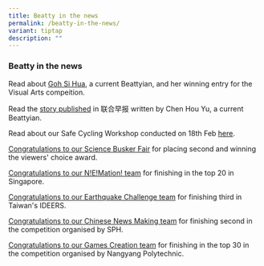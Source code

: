 ```yaml
---
title: Beatty in the news
permalink: /beatty-in-the-news/
variant: tiptap
description: ""
---
```

<h3><strong>Beatty in the news</strong></h3>
<p>Read about&nbsp;<a href="/files/Goh%20Si%20Hua's%20work.pdf" rel="noopener noreferrer nofollow" target="_blank">Goh Si Hua</a>, a current Beattyian,
and her winning entry for the Visual Arts compeition.</p>
<p>Read the&nbsp;<a href="/files/%E9%82%A3%E5%A4%B1%E5%8E%BB%E7%9A%84%E5%A4%A7%E8%87%AA%E7%84%B6_houyu_2017.pdf" rel="noopener noreferrer nofollow" target="_blank">story published</a>&nbsp;in
联合早报 written by Chen Hou Yu, a current Beattyian.</p>
<p>Read about our Safe Cycling Workshop conducted on 18th Feb&nbsp;<a href="http://www.zaobao.com.sg/znews/singapore/story20170222-727558" rel="noopener noreferrer nofollow" target="_blank">here</a>.</p>
<p><a href="https://staging.d20c7gu3ctms61.amplifyapp.com/achievements/news/science-busker-competition/" rel="noopener noreferrer nofollow" target="_blank">Congratulations to our Science Busker Fair</a>&nbsp;for
placing second and winning the viewers' choice award.</p>
<p><a href="https://staging.d20c7gu3ctms61.amplifyapp.com/achievements/news/nemation/" rel="noopener noreferrer nofollow" target="_blank">Congratulations to our N!E!Mation! team</a>&nbsp;for
finishing in the top 20 in Singapore.</p>
<p><a href="https://staging.d20c7gu3ctms61.amplifyapp.com/achievements/news/ideers/" rel="noopener noreferrer nofollow" target="_blank">Congratulations to our Earthquake Challenge team</a>&nbsp;for
finishing third in Taiwan's IDEERS.</p>
<p><a href="https://staging.d20c7gu3ctms61.amplifyapp.com/achievements/news/chinese-news-making-competition/" rel="noopener noreferrer nofollow" target="_blank">Congratulations to our Chinese News Making team</a>&nbsp;for
finishing second in the competition organised by SPH.</p>
<p><a href="https://staging.d20c7gu3ctms61.amplifyapp.com/achievements/news/singapore-games-creation-competition/" rel="noopener noreferrer nofollow" target="_blank">Congratulations to our Games Creation team</a>&nbsp;for
finishing in the top 30 in the competition organised by Nangyang Polytechnic.</p>